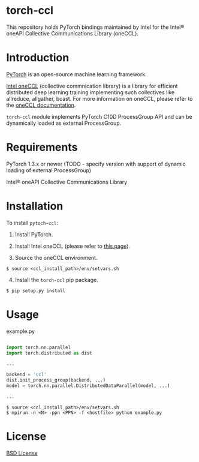 # torch-ccl

This repository holds PyTorch bindings maintained by Intel for the Intel® oneAPI Collective Communications Library (oneCCL).


# Introduction

[PyTorch](https://github.com/pytorch/pytorch) is an open-source machine learning framework.

[Intel oneCCL](https://github.com/intel/oneccl) (collective commnication library) is a library for efficient distributed deep learning training implementing such collectives like allreduce, allgather, bcast. For more information on oneCCL, please refer to the [oneCCL documentation](https://intel.github.io/oneccl).

`torch-ccl` module implements PyTorch C10D ProcessGroup API and can be dynamically loaded as external ProcessGroup.


# Requirements

PyTorch 1.3.x or newer (TODO - specify version with support of dynamic loading of external ProcessGroup)

Intel® oneAPI Collective Communications Library


# Installation

To install `pytoch-ccl`:

1. Install PyTorch.

2. Install Intel oneCCL (please refer to [this page](https://intel.github.io/oneccl/installation.html)).

3. Source the oneCCL environment.

```
$ source <ccl_install_path>/env/setvars.sh
```

4. Install the `torch-ccl` pip package.

```
$ pip setup.py install 
```


# Usage

example.py

```python

import torch.nn.parallel
import torch.distributed as dist

...

backend = 'ccl'
dist.init_process_group(backend, ...)
model = torch.nn.parallel.DistributedDataParallel(model, ...)

...
```

```
$ source <ccl_install_path>/env/setvars.sh
$ mpirun -n <N> -ppn <PPN> -f <hostfile> python example.py

```


# License
[BSD License](https://github.com/intel/torch-ccl/blob/master/LICENSE)

